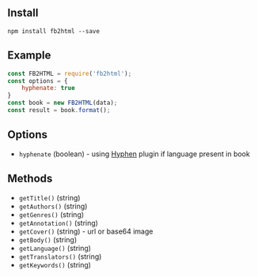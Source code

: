 ## Install
```
npm install fb2html --save
```

## Example

```javascript
const FB2HTML = require('fb2html');
const options = {
    hyphenate: true
}
const book = new FB2HTML(data);
const result = book.format();
```

## Options
* `hyphenate` (boolean) - using [Hyphen](https://www.npmjs.com/package/hyphen) plugin if language present in book


## Methods
* `getTitle()` (string)
* `getAuthors()` (string)
* `getGenres()` (string)
* `getAnnotation()` (string)
* `getCover()` (string) - url or base64 image
* `getBody()` (string)
* `getLanguage()` (string)
* `getTranslators()` (string)
* `getKeywords()` (string)